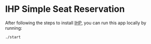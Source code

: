 # IHP Simple Seat Reservation

After following the steps to install [IHP](https://ihp.digitallyinduced.com/Guide/installation.html), you can run this app locally by running:

```bash
./start
```

